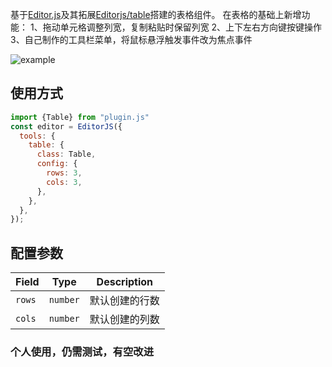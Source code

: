 基于[Editor.js](https://editorjs.io)及其拓展[Editorjs/table](https://github.com/editor-js/table)搭建的表格组件。
在表格的基础上新增功能：
1、拖动单元格调整列宽，复制粘贴时保留列宽
2、上下左右方向键按键操作
3、自己制作的工具栏菜单，将鼠标悬浮触发事件改为焦点事件

![example](https://github.com/user-attachments/assets/975c43e6-cdfc-46a5-ac44-738aee87f31c)

## 使用方式
```javascript
import {Table} from "plugin.js"
const editor = EditorJS({
  tools: {
    table: {
      class: Table,
      config: {
        rows: 3,
        cols: 3,
      },
    },
  },
});
```

## 配置参数

| Field              | Type     | Description   |
| ------------------ | -------- | ------------- |
| `rows`             | `number` | 默认创建的行数 |
| `cols`             | `number` | 默认创建的列数 |

### 个人使用，仍需测试，有空改进
